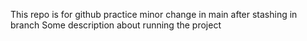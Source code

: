 This repo is for github practice
minor change in main after stashing in branch
Some description about running the project
